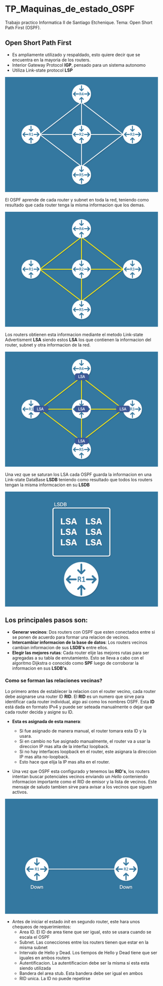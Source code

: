 # TP_Maquinas_de_estado_OSPF
Trabajo practico Informatica II de Santiago Etchenique. 
Tema: Open Short Path First (OSPF).

## Open Short Path First

-   Es ampliamente utilizado y respaldado, esto quiere decir que se encuentra en la mayoria de los routers.
-   Interior Gateway Protocol **IGP**, pensado para un sistema autonomo
-   Utiliza Link-state protocol **LSP**

![](Imagenes_TP/Screenshot%20from%202020-07-24%2019-01-43.png "Conexionado entre routers con OSPF")

El OSPF aprende de cada router y subnet en toda la red, teniendo como resultado que cada router tenga la misma informacion que los demas.

![](/Imagenes_TP/Screenshot%20from2020-07-24%2019-01-50.png "Busqueda de rutas")

Los routers obtienen esta informacion mediante el metodo Link-state Advertisment **LSA** siendo estos **LSA** los que contienen la informacion del router, subnet y otra informacion de la red.

![](/Imagenes_TP/Webp.net-gifmaker.gif "Flood de LSA's")

Una vez que se saturan los LSA cada OSPF guarda la informacion en una Link-state DataBase **LSDB** teniendo como resultado que todos los routers tengan la misma informcacion en su **LSDB**

![](/Imagenes_TP/Screenshot%20from%202020-07-24%2019-02-38.png "LSDB de un router")

##  Los principales pasos son:

-   **Generar vecinos**:    Dos routers con OSPF que esten conectados entre si se ponen de acuerdo para formar una relacion de vecinos.
-   **Intercambiar informacion de la base de datos**:   Los routers vecinos cambian informacion de sus **LSDB's** entre ellos.
-   **Elegir las mejores rutas**:   Cada router elije las mejores rutas para ser agregadas a su tabla de enrutamiento. Esto se lleva a cabo con el algoritmo Dijkstra o conocido como **SPF** luego de corroborar la informacion en sus **LSDB's**.

### Como se forman las relaciones vecinas?

Lo primero antes de establecer la relacion con el router vecino, cada router debe asignarse una router ID **RID**. El **RID** es un numero que sirve para identificar cada router individual, algo asi como los nombres OSPF. Esta **ID** está dada en formato IPv4 y puede ser seteada manualmente o dejar que cada router decida y asigne su ID.

-   **Esta es asignada de esta manera**:
    -   Si fue asignado de manera manual, el router tomara esta ID y la usara.
    -   Si en cambio no fue asignado manualmente, el router va a usar la direccion IP mas alta de la interfaz loopback.
    -   Si no hay interfaces loopback en el router, este asignara la direccion IP mas alta no-loopback.
    -   Esto hace que elija la IP mas alta en el router.

-   Una vez que OSPF esta configurado y tenemos las **RID's**, los routers intentan buscar potenciales vecinos enviando un *Hello* conteniendo informacion importante como el RID de emisor y la lista de vecinos. Este mensaje de saludo tambien sirve para avisar a los vecinos que siguen activos. 

![](/Imagenes_TP/Webp.net-gifmaker%20(1).gif "Estados por los que van pasando los routers")

-   Antes de iniciar el estado *init* en segundo router, este hara unos chequeos de requerimientos:
    -   Area ID. El ID de area tiene que ser igual, esto se usara cuando se escala el OSPF
    -   Subnet. Las conecciones entre los routers tienen que estar en la misma subnet
    -   Intervalo de Hello y Dead. Los tiempos de Hello y Dead tiene que ser iguales en ambos routers
    -   Autentificacion. La autentificacion debe ser la misma si esta esta siendo utilizada
    -   Bandera del area stub. Esta bandera debe ser igual en ambos
    -   RID unica. La ID no puede repetirse


